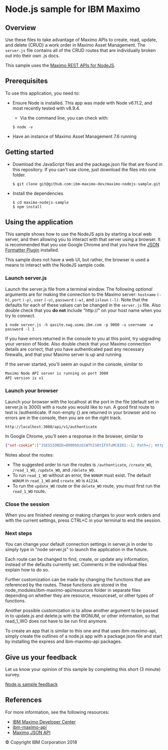 # Node.js sample for IBM Maximo

## Overview

Use these files to take advantage of Maximo APIs to create, read, update, and delete (CRUD) a work order in Maximo Asset Management. The `server.js` file contains all of the CRUD routes that are individually broken out into their own .js docs.

This sample uses the [Maximo REST APIs for NodeJS](https://github.com/ibm-maximo-dev/maximo-nodejs-rest-client).

## Prerequisites

To use this application, you need to:
* Ensure Node is installed. This app was made with Node v6.11.2, and most recently tested with v8.9.4.
	* Via the command line, you can check with:
	```
	$ node -v
	```
	
* Have an instance of Maximo Asset Management 7.6 running

## Getting started

* Download the JavaScript files and the package.json file that are found in this repository. If you can't use clone, just download the files into one folder. 

	```
	$ git clone git@github.com:ibm-maximo-dev/maximo-nodejs-sample.git
	```

* Install the dependencies 

	```
	$ cd maximo-nodejs-sample
	$ npm install
	```

## Using the application

This sample shows how to use the NodeJS apis by starting a local web server, and then allowing you to interact with that server using a browser.  It is recommended that you use Google Chrome and that you have the [JSON Formatter Plugin](https://github.com/callumlocke/json-formatter) installed.

This sample does not have a web UI, but rather, the browser is used a means to interact with the NodeJS sample code.

### Launch server.js

Launch the server.js file from a terminal window. The following *optional* arguments are for making the connection to the Maximo server: `hostname` `(-h)`, `port` `(-p)`, `user` `(-u)`, `password` `(-w)`, and `islean` `(-l)`. Note that the defaults for each of these values can be changed in the `server.js` file. Also double check that you **do not** include "http://" on your host name when you try to connect.

```
$ node server.js -h qasite.swg.usma.ibm.com -p 9080 -u username -w password -l 1
```
If you have errors returned in the console to you at this point, try upgrading your version of Node. Also double check that your Maximo connection details are correct, that you have authenticated past any necessary firewalls, and that your Maximo server is up and running.

If the server started, you'll seem an ouput in the console, similar to

```bash
Maximo Node API server is running on port 3000
API version is v1
```

### Launch your browser
 
Launch your browser with the localhost at the port in the file (default set in server.js is 3000) with a route you would like to run. A good first route to test is /authenticate. If non-empty {} are returned in your browser and no errors are in the console, then you are on the right track.

```
http://localhost:3000/api/v1/authenticate
```
In Google Chrome, you'll seen a response in the browser, similar to
```json
{"set-cookie":["JSESSIONID=0000hOzOiWThIS0tIFXfuMC8I01:-1; Path=/; HttpOnly"]}
```

Notes about the routes:
* The suggested order to run the routes is `/authenticate`, `/create_WO`, `/read_1_WO`, `/update_WO`, and `/delete_WO`.
* To run `read_1_WO` without an error, the `WONUM` must exist. The default `WONUM` in `read_1_WO` and `create_WO` is `A123A`. 
* To run the `update_WO` route or the `delete_WO` route, you must first run the `read_1_WO` route. 

### Close the session

When you are finished viewing or making changes to your work orders and with the current settings, press CTRL+C in your terminal to end the session.

### Next steps

You can change your default connection settings in server.js in order to simply type in "node server.js" to launch the application in the future.

Each route can be changed to find, create, or update any information, instead of the defaults currently set. Comments in the individual files explain how to do so. 

Further customization can be made by changing the functions that are referenced by the routes. These functions are stored in the node_modules/ibm-maximo-api/resources folder in separate files depending on whether they are resource, resourceset, or other types of functions. 

Another possible customization is to allow another argument to be passed in to update.js and delete.js with the WONUM, or other information, so that read_1_WO does not have to be run first anymore.

To create an app that is similar to this one and that uses ibm-maximo-api, simply create the outlines of a node.js app with a package.json file and start by installing the express and ibm-maximo-api packages. 


## Give us your feedback
Let us know your opinion of this sample by completing this short (3 minute) survey.

[Node.js sample feedback](https://www.surveygizmo.com/s3/4254716/Maximo-DevCenter-Node-js-sample-feedback)

## References

For more information, see the following resources:

* [IBM Maximo Developer Center](http://developer.ibm.com/assetmanagement/)
* [ibm-maximo-api](https://github.com/ibm-maximo-dev/maximo-nodejs-rest-client)
* [Maximo JSON API](https://www.ibm.com/developerworks/community/wikis/home?lang=en#!/wiki/IBM%20Maximo%20Asset%20Management/page/Maximo%20JSON%20API)

© Copyright IBM Corporation 2018
